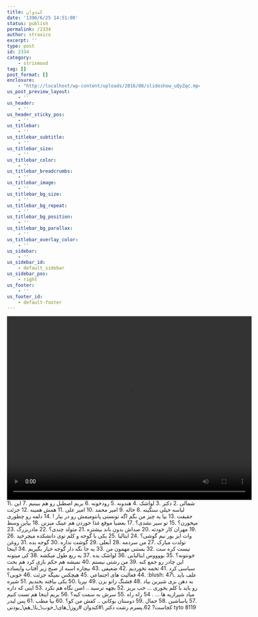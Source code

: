 ```yaml
---
title: کندوان
date: '1396/6/25 14:51:00'
status: publish
permalink: /2334
author: straxico
excerpt: ''
type: post
id: 2334
category:
    - strixmood
tag: []
post_format: []
enclosure:
    - "http://localhost/wp-content/uploads/2016/08/slideshow_uQyZqc.mp4\r\n19462793\r\nvideo/mp4\r\n"
us_post_preview_layout:
    - ''
us_header:
    - ''
us_header_sticky_pos:
    - ''
us_titlebar:
    - ''
us_titlebar_subtitle:
    - ''
us_titlebar_size:
    - ''
us_titlebar_color:
    - ''
us_titlebar_breadcrumbs:
    - ''
us_titlebar_image:
    - ''
us_titlebar_bg_size:
    - ''
us_titlebar_bg_repeat:
    - ''
us_titlebar_bg_position:
    - ''
us_titlebar_bg_parallax:
    - ''
us_titlebar_overlay_color:
    - ''
us_sidebar:
    - ''
us_sidebar_id:
    - default_sidebar
us_sidebar_pos:
    - right
us_footer:
    - ''
us_footer_id:
    - default-footer
---
```

<div class="wp-video" style="width: 640px;"><video class="wp-video-shortcode" controls="controls" height="480" id="video-3164-1" preload="metadata" width="640"><source src="http://localhost/wp-content/uploads/2016/08/slideshow_uQyZqc.mp4?_=1" type="video/mp4"></source>[http://localhost/wp-content/uploads/2016/08/slideshow\_uQyZqc.mp4](http://localhost/wp-content/uploads/2016/08/slideshow_uQyZqc.mp4)</video></div>1\. ﺷﻤﺎﻟﯽ  
.2 ﺩﮐﺘﺮ  
.3 ﻟﻮﺍﺷﮏ  
.4 ﻫﻨﺪﻭﻧﻪ  
.5 ﺭﻭﺩﺧﻮﻧﻪ  
.6 ﺑﺮﯾﻢ ﺍﺻﻄﺒﻞ ﺭﻭ ﻫﻢ ﺑﺒﯿﻨﯿﻢ  
.7 ﺍﯾﻦ ﻟﺒﺎﺳﻪ ﺧﯿﻠﯽ ﺳﻨﮕﯿﻨﻪ  
.8 ﺧﺎﻟﻪ  
.9 ﺍﻣﯿﺮ ﻣﺤﻤﺪ  
.10 ﺍﻣﯿﺮ ﻋﻠﯽ  
.11 ﻫﻤﺶ ﻫﻤﯿﻨﻪ  
.12 ﺟﺮﺋﺖ ﺣﻘﯿﻘﺖ  
.13 ﺑﯿﺎ ﯾﻪ ﭼﯿﺰ ﻣﻦ ﺑﮕﻢ ﺍﮔﻪ ﺗﻮﻧﺴﺘﯽ ﭘﺎﻧﺘﻮﻣﯿﻤﺶ ﺭﻭ ﺩﺭ ﺑﯿﺎﺭ !  
.14 ﺩﻟﻤﻪ ﺭﻭ ﭼﻄﻮﺭﯼ ﻣﯿﺨﻮﺭﻥ؟  
.15 ﺗﻮ ﺳﯿﺮ ﻧﺸﺪﯼ؟  
.17 ﺑﻌﻀﯿﺎ ﻣﻮﻗﻊ ﻏﺬﺍ ﺧﻮﺭﺩﻥ ﻫﻢ ﻋﯿﻨﮏ ﻣﯿﺰﻧﻦ  
.18 ﺑﯿﺎﯾﻦ ﻭﺳﻂ  
.19 ﻣﻬﺮﺍﻥ ﮐﺎﺭ ﺧﻮﺩﺗﻪ  
.20 ﺻﺪﺍﺵ ﺑﺪﻭﻥ ﺑﺎﻧﺪ ﺑﯿﺸﺘﺮﻩ  
.21 ﻣﺘﻮﻟﺪ ﭼﻨﺪﯼ؟  
.22 ﻣﺎﺩﺭﺑﺰﺭﮒ  
.23 ﻭﺍﺕ ﺍﯾﺰ ﯾﻮﺭ ﻧﯿﻢ ﮔﻮﺷﯽ؟  
.24 ﺍﯾﺘﺎﻟﯿﺎ  
.25 ﯾﮑﯽ ﺑﺎ ﮔﻮﺟﻪ ﻭ ﮐﻠﻢ ﺗﻮﯼ ﺩﺍﻧﺸﮑﺪﻩ ﻣﯿﭽﺮﺧﯿﺪ  
.26 ﺗﻮﻟﺪﺕ ﻣﺒﺎﺭﮎ  
.27 ﻣﻦ ﺳﺮﺩﻣﻪ  
.28 ﺁﺑﻌﻠﯽ  
.29 ﮔﻮﺷﺖ ﻧﺪﺍﺭﻩ  
.30 ﮔﻮﺟﻪ ﺑﺪﻩ  
.31 ﺭﻭﻏﻦ ﻧﯿﺴﺖ ﮐﺮﻩ ﺳﺖ  
.32 ﺑﺴﺘﻨﯽ ﻣﻬﻤﻮﻥ ﻣﻦ  
.33 ﯾﻪ ﺟﺎ ﻧﮕﻪ ﺩﺍﺭ ﮔﻮﺟﻪ ﺧﯿﺎﺭ ﺑﮕﯿﺮﯾﻢ  
.34 ﺍﯾﻨﺠﺎ ﺧﻮﻧﺘﻮﻧﻪ؟  
.35 ﺑﻮﻭﻭﻭﺱ ﺍﯾﺘﺎﻟﯿﺎﯾﯽ  
.36 ﻟﻮﺍﺷﮏ ﺑﺪﻩ  
.37 ﯾﻪ ﺭﺑﻊ ﻃﻮﻝ ﻣﯿﮑﺸﻪ  
.38 ﮐﯽ ﻣﯿﺘﻮﻧﻪ ﺍﯾﻦ ﭼﺎﺩﺭ ﺭﻭ ﺟﻤﻊ ﮐﻨﻪ  
.39 ﻣﻦ ﺭﺷﺘﯽ ﻧﯿﺴﺘﻢ  
.40 ﻧﻤﯿﺸﻪ ﻫﻢ ﺣﮑﻢ ﺑﺎﺯﯼ ﮐﺮﺩ ﻫﻢ ﺑﺤﺚ ﺳﯿﺎﺳﯽ ﮐﺮﺩ  
.41 ﺗﺨﻤﻪ ﻧﺨﻮﺭﺩﯾﻢ  
.42 ﺿﻌﯿﻔﯽ  
.43 ﺑﯿﭽﺎﺭﻩ ﺍﺳﺒﻪ ﺍﺯ ﺻﺒﺢ ﺯﯾﺮ ﺁﻓﺘﺎﺏ ﻭﺍﯾﺴﺎﺩﻩ  
.44 ﻓﻌﺎﻟﯿﺖ ﻫﺎﯼ ﺍﺟﺘﻤﺎﻋﯽ  
.45 ﻫﯿﭽﮑﺲ ﻧﻤﯿﮕﻪ ﺟﺮﺋﺖ  
.46 ﺧﻮﺑﯽ؟ :blush:  
47\. ﻋﻠﻒ ﺑﺎﯾﺪ ﺑﻪ ﺩﻫﻦ ﺑﺰﯼ ﺷﯿﺮﯾﻦ ﺑﯿﺎﺩ  
.48 ﻗﺸﻨﮓ ﺯﺍﻧﻮ ﺑﺰﻥ  
.49 ﻧﭙﺮﯾﺎ  
.50 ﯾﮑﯽ ﺑﯿﺎﻓﺘﻪ ﺑﺨﻨﺪﯾﻢ  
.51 ﺷﯿﺮﻩ ﺭﻭ ﺑﺎﯾﺪ ﺑﺎ ﮐﻠﻢ ﺑﺨﻮﺭﯼ … ﺧﺐ ﺑﺮﯾﺰ  
.52 ﺑﭽﻬﻪ ﺗﺮﺳﯿﺪ .. ﺍﺻﻦ ﻧﮕﺎﻩ ﻫﻢ ﻧﮑﺮﺩ  
.53 ﺍﯾﻨﯽ ﮐﻪ ﺩﺍﺭﻩ ﻣﯿﺎﺩ ﺷﯿﺮﺍﺯﯾﻪ ﻫﺎ …  
. 54 ﺭﺍﻩ ﺭﺍﻩ  
.55 ﺳﺮﺵ ﺑﻪ ﺳﻤﺖ ﮐﯿﻪ؟  
.56 ﺑﺮﯾﻢ ﺍﯾﻨﺠﺎ ﻫﻢ ﺗﺴﺖ ﮐﻨﯿﻢ  
.57 ﯾﺎﺳﺎﺷﯿﻦ  
.58 ﺣﻤﺎﻝ  
.59 ﺩﻭﺳﺘﺎﻥ ﺑﻮﮐﺎﻧﯽ .. ﮐﻔﺶ ﻣﻦ ﮐﻮ؟  
.60 ﺑﯿﺎ ﻣﻄﺐ  
.61 ﭘﺲ ﻟﯿﺪﺭ ﮐﺠﺎﺳﺖ?  
62.پسرم رشت دکتر  
\#کندوان #روز\_های\_خوب\_با\_هم\_بودنی  
tyto 8119